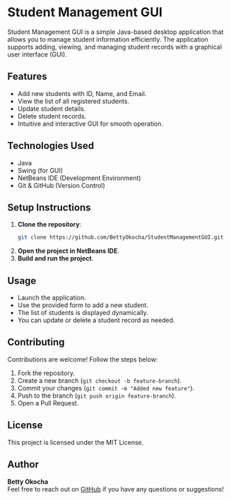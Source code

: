 # Student Management GUI

Student Management GUI is a simple Java-based desktop application that allows you to manage student information efficiently. The application supports adding, viewing, and managing student records with a graphical user interface (GUI).

## Features
- Add new students with ID, Name, and Email.
- View the list of all registered students.
- Update student details.
- Delete student records.
- Intuitive and interactive GUI for smooth operation.

## Technologies Used
- Java
- Swing (for GUI)
- NetBeans IDE (Development Environment)
- Git & GitHub (Version Control)

## Setup Instructions
1. **Clone the repository**:
    ```bash
    git clone https://github.com/BettyOkocha/StudentManagementGUI.git
    ```
2. **Open the project in NetBeans IDE**.
3. **Build and run the project**.

## Usage
- Launch the application.
- Use the provided form to add a new student.
- The list of students is displayed dynamically.
- You can update or delete a student record as needed.

## Contributing
Contributions are welcome! Follow the steps below:
1. Fork the repository.
2. Create a new branch (`git checkout -b feature-branch`).
3. Commit your changes (`git commit -m "Added new feature"`).
4. Push to the branch (`git push origin feature-branch`).
5. Open a Pull Request.

## License
This project is licensed under the MIT License.

## Author
**Betty Okocha**  
Feel free to reach out on [GitHub](https://github.com/BettyOkocha) if you have any questions or suggestions!
